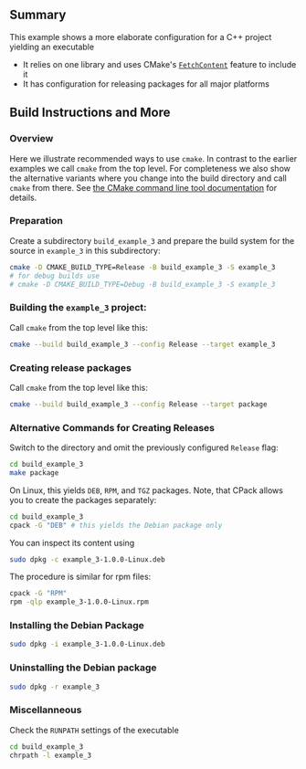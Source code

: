 ## Summary

This example shows a more elaborate configuration for a C++ project yielding an executable 
- It relies on one library and uses CMake's [`FetchContent`](https://cmake.org/cmake/help/latest/module/FetchContent.html) feature to include it
- It has configuration for releasing packages for all major platforms

## Build Instructions and More

### Overview 

Here we illustrate recommended ways to use `cmake`. In contrast to the earlier examples we call `cmake` from the top level. For completeness we also show the alternative variants where you change into the build directory and call `cmake` from there. See [the CMake command line tool documentation](https://cmake.org/cmake/help/latest/manual/cmake.1.html) for details. 

### Preparation

Create a subdirectory `build_example_3` and prepare the build system for the source in `example_3` in this subdirectory:

```bash
cmake -D CMAKE_BUILD_TYPE=Release -B build_example_3 -S example_3
# for debug builds use   
# cmake -D CMAKE_BUILD_TYPE=Debug -B build_example_3 -S example_3
```

### Building the `example_3` project:

Call `cmake` from the top level like this:

```bash
cmake --build build_example_3 --config Release --target example_3
```

### Creating release packages

Call `cmake` from the top level like this:

```bash
cmake --build build_example_3 --config Release --target package
```

### Alternative Commands for Creating Releases 

Switch to the directory and omit the previously configured `Release` flag:

```bash
cd build_example_3
make package
```

On Linux, this yields `DEB`, `RPM`, and `TGZ` packages. Note, that CPack allows you to create the packages separately:

```bash
cd build_example_3 
cpack -G "DEB" # this yields the Debian package only
```

You can inspect its content using  

```bash
sudo dpkg -c example_3-1.0.0-Linux.deb
```

The procedure is similar for rpm files:

```bash
cpack -G "RPM"
rpm -qlp example_3-1.0.0-Linux.rpm
```

### Installing the Debian Package

```bash
sudo dpkg -i example_3-1.0.0-Linux.deb
```

### Uninstalling the Debian package

```bash
sudo dpkg -r example_3
```

### Miscellanneous

Check the `RUNPATH` settings of the executable 

```bash
cd build_example_3
chrpath -l example_3
```
